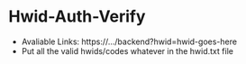 # Hwid-Auth-Verify
 - Avaliable Links: https://.../backend?hwid=hwid-goes-here
 - Put all the valid hwids/codes whatever in the hwid.txt file

